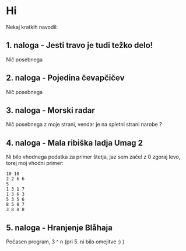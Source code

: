 # Hi
Nekaj kratkih navodil:

## 1. naloga - Jesti travo je tudi težko delo!
Nič posebnega

## 2. naloga - Pojedina čevapčičev
Nič posebnega

## 3. naloga - Morski radar
Nič posebnega z moje strani, vendar je na spletni strani narobe ?

## 4. naloga - Mala ribiška ladja Umag 2
Ni bilo vhodnega podatka za primer štetja, jaz sem začel z 0 zgoraj levo, torej moj vhodni primer:
```
10 10
2 2 6 6
5
1 3 1 7
1 3 6 3
5 3 5 6
8 5 8 7
3 8 8 8
```

## 5. naloga - Hranjenje Blåhaja
Počasen program, 3 ^ n 
(pri 5. ni bilo omejitve :) )